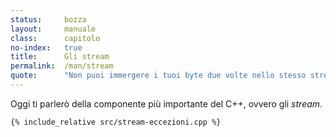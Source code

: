 ```yaml
---
status:     bozza
layout:     manuale
class:      capitolo
no-index:   true
title:      Gli stream
permalink:  /man/stream
quote:      "Non puoi immergere i tuoi byte due volte nello stesso stream"
---
```


Oggi ti parlerò della componente più importante del C++, ovvero gli *stream*.

```
{% include_relative src/stream-eccezioni.cpp %}
```

<!--

Il primo parametro mi serve per giustificare l'errore nell'indice dell'array quando lo stesso codice sarà usato per il capitolo sul debug.

-->
